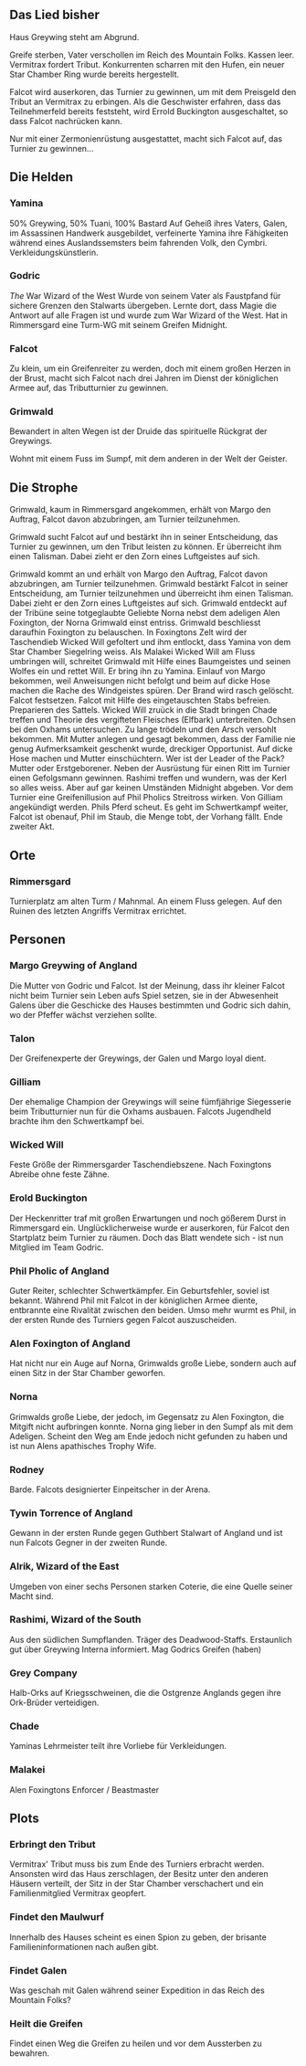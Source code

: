 ## Das Lied bisher
Haus Greywing steht am Abgrund.

Greife sterben, Vater verschollen im Reich des Mountain Folks. Kassen leer. Vermitrax fordert Tribut. Konkurrenten scharren mit den Hufen, ein neuer Star Chamber Ring wurde bereits hergestellt.

Falcot wird auserkoren, das Turnier zu gewinnen, um mit dem Preisgeld den Tribut an Vermitrax zu erbingen. Als die Geschwister erfahren, dass das Teilnehmerfeld bereits feststeht, wird Errold Buckington ausgeschaltet, so dass Falcot nachrücken kann.

Nur mit einer Zermonienrüstung ausgestattet, macht sich Falcot auf, das Turnier zu gewinnen...

## Die Helden
### Yamina
50% Greywing, 50% Tuani, 100% Bastard
Auf Geheiß ihres Vaters, Galen, im Assassinen Handwerk ausgebildet, verfeinerte Yamina ihre Fähigkeiten während eines Auslandssemsters beim fahrenden Volk, den Cymbri. Verkleidungskünstlerin.

### Godric
_The_ War Wizard of the West
Wurde von seinem Vater als Faustpfand für sichere Grenzen den Stalwarts übergeben. Lernte dort, dass Magie die Antwort auf alle Fragen ist und wurde zum War Wizard of the West. Hat in Rimmersgard eine Turm-WG mit seinem Greifen Midnight.

### Falcot
Zu klein, um ein Greifenreiter zu werden, doch mit einem großen Herzen in der Brust, macht sich Falcot nach drei Jahren im Dienst der königlichen Armee auf, das Tributturnier zu gewinnen.

### Grimwald
Bewandert in alten Wegen ist der Druide das spirituelle Rückgrat der Greywings.

Wohnt mit einem Fuss im Sumpf, mit dem anderen in der Welt der Geister.

## Die Strophe
Grimwald, kaum in Rimmersgard angekommen, erhält von Margo den Auftrag, Falcot davon abzubringen, am Turnier teilzunehmen.

Grimwald sucht Falcot auf und bestärkt ihn in seiner Entscheidung, das Turnier zu gewinnen, um den Tribut leisten zu können. Er überreicht ihm einen Talisman. Dabei zieht er den Zorn eines Luftgeistes auf sich.

Grimwald kommt an und erhält von Margo den Auftrag, Falcot davon abzubringen, am Turnier teilzunehmen.
Grimwald bestärkt Falcot in seiner Entscheidung, am Turnier teilzunehmen und überreicht ihm einen Talisman. Dabei zieht er
den Zorn eines Luftgeistes auf sich.
Grimwald entdeckt auf der Tribüne seine totgeglaubte Geliebte Norna nebst dem adeligen Alen Foxington, der Norna Grimwald
einst entriss.
Grimwald beschliesst daraufhin Foxington zu belauschen. In Foxingtons Zelt wird der Taschendieb  Wicked Will gefoltert und
ihm entlockt, dass Yamina von dem Star Chamber Siegelring weiss.
Als Malakei Wicked Will am Fluss umbringen will, schreitet Grimwald mit Hilfe eines Baumgeistes und seinen Wolfes ein und rettet
Will. Er bring ihn zu Yamina.
Einlauf von Margo bekommen, weil Anweisungen nicht befolgt und beim auf dicke Hose machen die Rache des Windgeistes spüren. Der Brand wird rasch gelöscht.
Falcot festsetzen. Falcot mit Hilfe des eingetauschten Stabs befreien.
Preparieren des Sattels.
Wicked Will zruück in die Stadt bringen
Chade treffen und Theorie des vergifteten Fleisches (Elfbark) unterbreiten. Ochsen bei den Oxhams untersuchen. Zu lange trödeln und den Arsch versohlt bekommen.
Mit Mutter anlegen und gesagt bekommen, dass der Familie nie genug Aufmerksamkeit geschenkt wurde, dreckiger Opportunist.
Auf dicke Hose machen und Mutter einschüchtern. Wer ist der Leader of the Pack? Mutter oder Erstgeborener.
Neben der Ausrüstung für einen Ritt im Turnier einen Gefolgsmann gewinnen.
Rashimi treffen und wundern, was der Kerl so alles weiss. Aber auf gar keinen Umständen Midnight abgeben.
Vor dem Turnier eine Greifenillusion auf Phil Pholics Streitross wirken. Von Gilliam angekündigt werden. Phils Pferd scheut. Es geht im Schwertkampf weiter, Falcot ist obenauf, Phil im Staub, die Menge tobt, der Vorhang fällt. Ende zweiter Akt.

## Orte
### Rimmersgard
Turnierplatz am alten Turm / Mahnmal. An einem Fluss gelegen. Auf den Ruinen des letzten Angriffs Vermitrax errichtet.

## Personen
### Margo Greywing of Angland
Die Mutter von Godric und Falcot. Ist der Meinung, dass ihr kleiner Falcot nicht beim Turnier sein Leben aufs Spiel setzen, sie in der Abwesenheit Galens über die Geschicke des Hauses bestimmten und Godric sich dahin, wo der Pfeffer wächst verziehen sollte.

### Talon
Der Greifenexperte der Greywings, der Galen und Margo loyal dient.

### Gilliam
Der ehemalige Champion der Greywings will seine fümfjährige Siegesserie beim Tributturnier nun für die Oxhams ausbauen. Falcots Jugendheld brachte ihm den Schwertkampf bei.

### Wicked Will
Feste Größe der Rimmersgarder Taschendiebszene. Nach Foxingtons Abreibe ohne feste Zähne.

### Erold Buckington
Der Heckenritter traf mit großen Erwartungen und noch gößerem Durst in Rimmersgard ein. Unglücklicherweise wurde er auserkoren, für Falcot den Startplatz beim Turnier zu räumen. Doch das Blatt wendete sich - ist nun Mitglied im Team Godric.

### Phil Pholic of Angland
Guter Reiter, schlechter Schwertkämpfer. Ein Geburtsfehler, soviel ist bekannt. Während Phil mit Falcot in der königlichen Armee diente, entbrannte eine Rivalität zwischen den beiden. Umso mehr wurmt es Phil, in der ersten Runde des Turniers gegen Falcot auszuscheiden.

### Alen Foxington of Angland
Hat nicht nur ein Auge auf Norna, Grimwalds große Liebe, sondern auch auf einen Sitz in der Star Chamber geworfen.

### Norna
Grimwalds große Liebe, der jedoch, im Gegensatz zu Alen Foxington, die Mitgift nicht aufbringen konnte. Norna ging lieber in den Sumpf als mit dem Adeligen. Scheint den Weg am Ende jedoch nicht gefunden zu haben und ist nun Alens apathisches Trophy Wife.

### Rodney
Barde. Falcots designierter Einpeitscher in der Arena.

### Tywin Torrence of Angland
Gewann in der ersten Runde gegen Guthbert Stalwart of Angland und ist nun Falcots Gegner in der zweiten Runde.

### Alrik, Wizard of the East
Umgeben von einer sechs Personen starken Coterie, die eine Quelle seiner Macht sind.

### Rashimi, Wizard of the South
Aus den südlichen Sumpflanden. Träger des Deadwood-Staffs. Erstaunlich gut über Greywing Interna informiert. Mag Godrics Greifen (haben)

### Grey Company
Halb-Orks auf Kriegsschweinen, die die Ostgrenze Anglands gegen ihre Ork-Brüder verteidigen.

### Chade
Yaminas Lehrmeister teilt ihre Vorliebe für Verkleidungen.

### Malakei
Alen Foxingtons Enforcer / Beastmaster

## Plots
### Erbringt den Tribut
Vermitrax' Tribut muss bis zum Ende des Turniers erbracht werden.
Ansonsten wird das Haus zerschlagen, der Besitz unter den anderen Häusern verteilt, der Sitz in der Star Chamber verschachert und ein Familienmitglied Vermitrax geopfert.

### Findet den Maulwurf
Innerhalb des Hauses scheint es einen Spion zu geben, der brisante Familieninformationen nach außen gibt.

### Findet Galen
Was geschah mit Galen während seiner Expedition in das Reich des Mountain Folks?

### Heilt die Greifen
Findet einen Weg die Greifen zu heilen und vor dem Aussterben zu bewahren.
